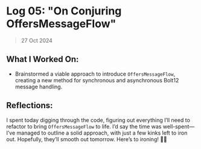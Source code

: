 # Log 05: "On Conjuring OffersMessageFlow"

> 27 Oct 2024

## What I Worked On:

- Brainstormed a viable approach to introduce `OffersMessageFlow`, creating a
  new method for synchronous and asynchronous Bolt12 message handling.

## Reflections:

I spent today digging through the code, figuring out everything I’ll need to
refactor to bring `OffersMessageFlow` to life. I’d say the time was
well-spent—I’ve managed to outline a solid approach, with just a few kinks left
to iron out. Hopefully, they’ll smooth out tomorrow. Here’s to ironing! 👕🍻
